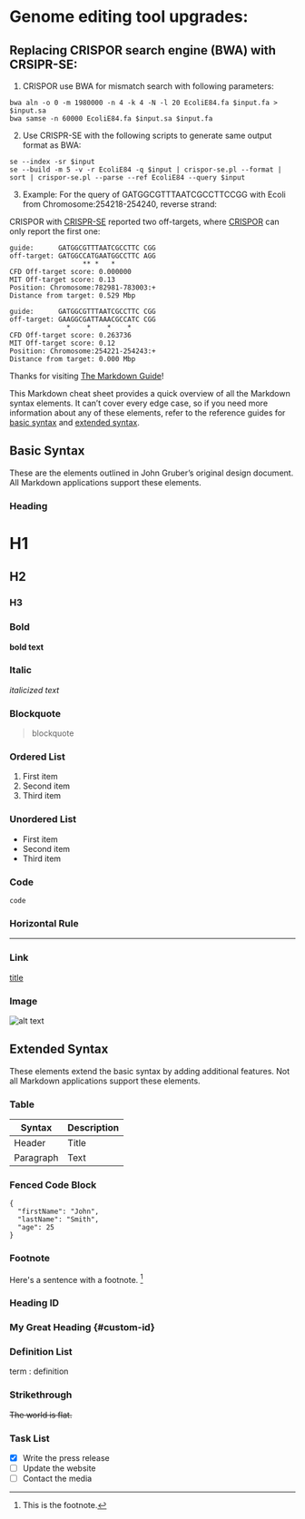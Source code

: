 
# Genome editing tool upgrades:

## Replacing CRISPOR search engine (BWA) with CRSIPR-SE:

1. CRISPOR use BWA for mismatch search with following parameters:
```
bwa aln -o 0 -m 1980000 -n 4 -k 4 -N -l 20 EcoliE84.fa $input.fa > $input.sa
bwa samse -n 60000 EcoliE84.fa $input.sa $input.fa 
```
2. Use CRISPR-SE with the following scripts to generate same output format as BWA: 
```
se --index -sr $input
se --build -m 5 -v -r EcoliE84 -q $input | crispor-se.pl --format | sort | crispor-se.pl --parse --ref EcoliE84 --query $input 
```
3. Example:
For the query of GATGGCGTTTAATCGCCTTCCGG with Ecoli from Chromosome:254218-254240, reverse strand:

CRISPOR with [CRISPR-SE](http://renlab.sdsc.edu/CRISPR-SE/crispor/crispor.py) reported two off-targets, where [CRISPOR](http://crispor.tefor.net/crispor.py) can only report the first one:
```
guide:      GATGGCGTTTAATCGCCTTC CGG
off-target: GATGGCCATGAATGGCCTTC AGG
                  ** *   *      
CFD Off-target score: 0.000000
MIT Off-target score: 0.13
Position: Chromosome:782981-783003:+
Distance from target: 0.529 Mbp
```
```
guide:      GATGGCGTTTAATCGCCTTC CGG
off-target: GAAGGCGATTAAACGCCATC CGG
              *    *    *    *  
CFD Off-target score: 0.263736
MIT Off-target score: 0.12
Position: Chromosome:254221-254243:+
Distance from target: 0.000 Mbp
```


Thanks for visiting [The Markdown Guide](https://www.markdownguide.org)!

This Markdown cheat sheet provides a quick overview of all the Markdown syntax elements. It can’t cover every edge case, so if you need more information about any of these elements, refer to the reference guides for [basic syntax](https://www.markdownguide.org/basic-syntax) and [extended syntax](https://www.markdownguide.org/extended-syntax).

## Basic Syntax

These are the elements outlined in John Gruber’s original design document. All Markdown applications support these elements.

### Heading

# H1
## H2
### H3

### Bold

**bold text**

### Italic

*italicized text*

### Blockquote

> blockquote

### Ordered List

1. First item
2. Second item
3. Third item

### Unordered List

- First item
- Second item
- Third item

### Code

`code`

### Horizontal Rule

---

### Link

[title](https://www.example.com)

### Image

![alt text](image.jpg)

## Extended Syntax

These elements extend the basic syntax by adding additional features. Not all Markdown applications support these elements.

### Table

| Syntax | Description |
| ----------- | ----------- |
| Header | Title |
| Paragraph | Text |

### Fenced Code Block

```
{
  "firstName": "John",
  "lastName": "Smith",
  "age": 25
}
```

### Footnote

Here's a sentence with a footnote. [^1]

[^1]: This is the footnote.

### Heading ID

### My Great Heading {#custom-id}

### Definition List

term
: definition

### Strikethrough

~~The world is flat.~~

### Task List

- [x] Write the press release
- [ ] Update the website
- [ ] Contact the media
